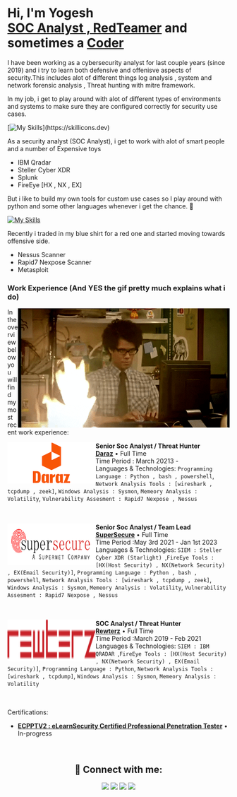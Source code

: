 <h1>Hi, I'm Yogesh  <br/><a href="https://pk.linkedin.com/in/yogesh-motwani-51a882205">SOC Analyst , RedTeamer</a> and sometimes a <a href="https://github.com/Y0GESH1">Coder</a></h1>

I have been working as a cybersecurity analyst for last couple years (since 2019) and i try to learn both defensive and offenisve aspects of security.This includes alot of different things log analysis , system and network forensic analysis , Threat hunting with mitre framework.

In my job, i get to play around with alot of different types of environments and systems to make sure they are configured correctly for security use cases.

[![My Skills](https://skillicons.dev/icons?i=linux,docker,nginx,azure,github,)](https://skillicons.dev)

As a security analyst (SOC Analyst), i get to work with alot of smart people and a number of Expensive toys
* IBM Qradar
* Steller Cyber XDR
* Splunk
* FireEye [HX , NX , EX]

But i like to build my own tools for custom use cases so I play around with python and some other languages whenever i get the chance. :hammer:

[![My Skills](https://skillicons.dev/icons?i=python,powershell,bash,golang,solidity)](https://skillicons.dev)

Recently i traded in my blue shirt for a red one and started moving towards offensive side.
* Nessus Scanner
* Rapid7 Nexpose Scanner
* Metasploit

 ### Work Experience (And YES the gif pretty much explains what i do)
<img align="right" src="https://github.com/Y0GESH1/Y0GESH1/blob/main/Work%20Experience/soc%20life.gif" />
In the overview below you will find my most recent work experience:



[<img align="left" height="94px" width="200px" alt="Warpnet" src="https://github.com/Y0GESH1/Y0GESH1/blob/main/Work%20Experience/daraz.png?raw=true"/>](https://warpnet.nl/)
**Senior Soc Analyst / Threat Hunter** \
[**Daraz**](https://daraz.pk/) • Full Time \
Time Period : March 20213 -  \
Languages & Technologies: `Programming Language : Python , bash , powershell`, `Network Analysis Tools : [wireshark , tcpdump , zeek]`, `Windows Analysis : Sysmon`, `Memeory Analysis : Volatility`, `Vulnerability Assesment : Rapid7 Nexpose , Nessus`\
<br/>
<br/>



[<img align="left" height="94px" width="200px" alt="Warpnet" src="https://github.com/Y0GESH1/Y0GESH1/blob/main/Work%20Experience/supersecure.jpg?raw=true"/>](https://warpnet.nl/)

**Senior Soc Analyst / Team Lead** \
[**SuperSecure**](https://supersecure.pk/) • Full Time \
Time Period :May 3rd 2021 - Jan 1st 2023 \
Languages & Technologies: `SIEM : Steller Cyber XDR (Starlight) `,`FireEye Tools : [HX(Host Security) , NX(Network Security) , EX(Email Security)]`, `Programming Language : Python , bash , powershell`, `Network Analysis Tools : [wireshark , tcpdump , zeek]`, `Windows Analysis : Sysmon`, `Memeory Analysis : Volatility`, `Vulnerability Assesment : Rapid7 Nexpose , Nessus`\
<br/>
<br/>

[<img align="left" height="94px" width="200px" alt="KPN" src="https://github.com/Y0GESH1/Y0GESH1/blob/main/Work%20Experience/rewterz.png?raw=true"/>](https://www.kpn.com/)

**SOC Analyst / Threat Hunter** \
[**Rewterz**](https://https://www.rewterz.com/) • Full Time \
Time Period :March 2019 - Feb 2021 \
Languages & Technologies: `SIEM : IBM QRADAR `,`FireEye Tools : [HX(Host Security) , NX(Network Security) , EX(Email Security)]`, `Programming Language : Python`, `Network Analysis Tools : [wireshark , tcpdump]`, `Windows Analysis : Sysmon`, `Memeory Analysis : Volatility`\
<br/>
<br/>



Certifications:
* [**ECPPTV2 : eLearnSecurity Certified Professional Penetration Tester**](https://elearnsecurity.com/product/ecpptv2-certification/) • In-progress

<br/>
<h2 align="center"> 🤳 Connect with me:</h2>
<p align="center">
<a href="https://pk.linkedin.com/in/yogesh-motwani-51a882205" target="_blank" ><img src="https://img.shields.io/badge/-LinkedIn-0077B5?style=for-the-badge&logo=Linkedin&logoColor=white"></img></a>
<a href="https://twitter.com/Y0gesh123" target="_blank"><img src="https://img.shields.io/badge/-Twitter-1DA1F2?style=for-the-badge&logo=Twitter&logoColor=white"></img></a>
<a href="mailto:yogeshkumarmotwani@gmail.com" target="_blank"><img src="https://img.shields.io/badge/-Gmail-D14836?style=for-the-badge&logo=Gmail&logoColor=white"></img></a>
<a target="_blank" href="https://github.com/Y0GESH1?tab=repositories"><img src="https://img.shields.io/badge/-github-171515?style=for-the-badge&logo=github&logoColor=white"></img></a>
<!-- <a target="_blank" href="https://www.instagram.com/yogi_kumarr/"><img src="https://img.shields.io/badge/-instagram-4c68d7?style=for-the-badge&logo=instagram&logoColor=white"></img></a> -->

<!-- <a target="_blank" href=""><img src="https://img.shields.io/badge/-snapchat-FFFC00?style=for-the-badge&logo=snapchat&logoColor=white"></img></a>
 -->
<br>
</p>       

